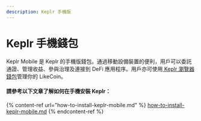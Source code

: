 ```yaml
---
description: Keplr 手機版
---
```


# Keplr 手機錢包

Keplr Mobile 是 Keplr 的手機版錢包。通過移動設備裝置的便利，用戶可以委託通證、管理收益、參與治理及連接到 DeFi 應用程序。用戶亦可使用[ Keplr 瀏覽器錢包](../keplr/)管理你的 LikeCoin。

#### 請參考以下文章了解如何在手機安裝 Keplr：

{% content-ref url="how-to-install-keplr-mobile.md" %}
[how-to-install-keplr-mobile.md](how-to-install-keplr-mobile.md)
{% endcontent-ref %}
